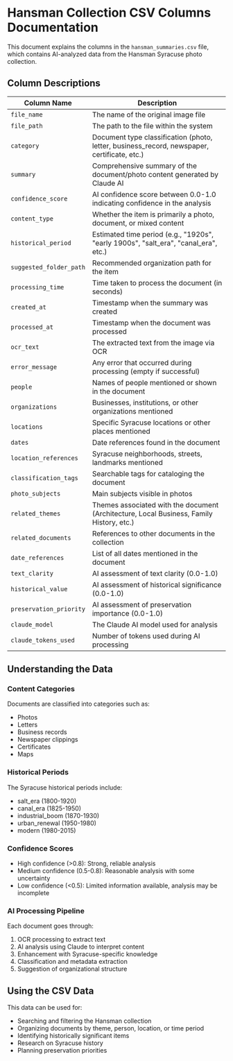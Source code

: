 # Hansman Collection CSV Columns Documentation

This document explains the columns in the `hansman_summaries.csv` file, which contains AI-analyzed data from the Hansman Syracuse photo collection.

## Column Descriptions

| Column Name | Description |
|-------------|-------------|
| `file_name` | The name of the original image file |
| `file_path` | The path to the file within the system |
| `category` | Document type classification (photo, letter, business_record, newspaper, certificate, etc.) |
| `summary` | Comprehensive summary of the document/photo content generated by Claude AI |
| `confidence_score` | AI confidence score between 0.0-1.0 indicating confidence in the analysis |
| `content_type` | Whether the item is primarily a photo, document, or mixed content |
| `historical_period` | Estimated time period (e.g., "1920s", "early 1900s", "salt_era", "canal_era", etc.) |
| `suggested_folder_path` | Recommended organization path for the item |
| `processing_time` | Time taken to process the document (in seconds) |
| `created_at` | Timestamp when the summary was created |
| `processed_at` | Timestamp when the document was processed |
| `ocr_text` | The extracted text from the image via OCR |
| `error_message` | Any error that occurred during processing (empty if successful) |
| `people` | Names of people mentioned or shown in the document |
| `organizations` | Businesses, institutions, or other organizations mentioned |
| `locations` | Specific Syracuse locations or other places mentioned |
| `dates` | Date references found in the document |
| `location_references` | Syracuse neighborhoods, streets, landmarks mentioned |
| `classification_tags` | Searchable tags for cataloging the document |
| `photo_subjects` | Main subjects visible in photos |
| `related_themes` | Themes associated with the document (Architecture, Local Business, Family History, etc.) |
| `related_documents` | References to other documents in the collection |
| `date_references` | List of all dates mentioned in the document |
| `text_clarity` | AI assessment of text clarity (0.0-1.0) |
| `historical_value` | AI assessment of historical significance (0.0-1.0) |
| `preservation_priority` | AI assessment of preservation importance (0.0-1.0) |
| `claude_model` | The Claude AI model used for analysis |
| `claude_tokens_used` | Number of tokens used during AI processing |

## Understanding the Data

### Content Categories
Documents are classified into categories such as:
- Photos
- Letters
- Business records
- Newspaper clippings
- Certificates
- Maps

### Historical Periods
The Syracuse historical periods include:
- salt_era (1800-1920)
- canal_era (1825-1950)
- industrial_boom (1870-1930)
- urban_renewal (1950-1980)
- modern (1980-2015)

### Confidence Scores
- High confidence (>0.8): Strong, reliable analysis
- Medium confidence (0.5-0.8): Reasonable analysis with some uncertainty
- Low confidence (<0.5): Limited information available, analysis may be incomplete

### AI Processing Pipeline
Each document goes through:
1. OCR processing to extract text
2. AI analysis using Claude to interpret content
3. Enhancement with Syracuse-specific knowledge
4. Classification and metadata extraction
5. Suggestion of organizational structure

## Using the CSV Data

This data can be used for:
- Searching and filtering the Hansman collection
- Organizing documents by theme, person, location, or time period
- Identifying historically significant items
- Research on Syracuse history
- Planning preservation priorities
